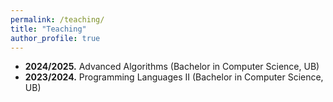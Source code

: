 ```yaml
---
permalink: /teaching/
title: "Teaching"
author_profile: true
---
```


- <b>2024/2025.</b> Advanced Algorithms (Bachelor in Computer Science, UB)
- <b>2023/2024.</b> Programming Languages II (Bachelor in Computer Science, UB) 